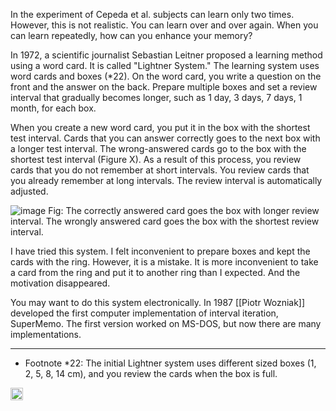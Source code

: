 
In the experiment of Cepeda et al. subjects can learn only two times. However, this is not realistic. You can learn over and over again. When you can learn repeatedly, how can you enhance your memory?

In 1972, a scientific journalist Sebastian Leitner proposed a learning method using a word card. It is called "Lightner System." The learning system uses word cards and boxes (*22). On the word card, you write a question on the front and the answer on the back. Prepare multiple boxes and set a review interval that gradually becomes longer, such as 1 day, 3 days, 7 days, 1 month, for each box.

When you create a new word card, you put it in the box with the shortest test interval. Cards that you can answer correctly goes to the next box with a longer test interval. The wrong-answered cards go to the box with the shortest test interval (Figure X). As a result of this process, you review cards that you do not remember at short intervals. You review cards that you already remember at long intervals. The review interval is automatically adjusted.

![image](https://gyazo.com/b72b011d3a1e1c61c02534ba6d1a8f3a/thumb/1000)
Fig: The correctly answered card goes the box with longer review interval. The wrongly answered card goes the box with the shortest review interval.

I have tried this system. I felt inconvenient to prepare boxes and kept the cards with the ring. However, it is a mistake. It is more inconvenient to take a card from the ring and put it to another ring than I expected. And the motivation disappeared.

You may want to do this system electronically. In 1987 [[Piotr Wozniak]] developed the first computer implementation of interval iteration, SuperMemo. The first version worked on MS-DOS, but now there are many implementations.

---
- Footnote *22: The initial Lightner system uses different sized boxes (1, 2, 5, 8, 14 cm), and you review the cards when the box is full.

<img src='https://scrapbox.io/api/pages/nishio/en/icon' alt='en.icon' height="19.5"/>